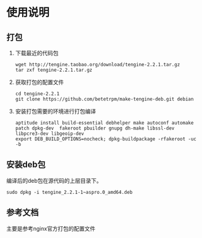 使用说明
===
## 打包
 1. 下载最近的代码包

        wget http://tengine.taobao.org/download/tengine-2.2.1.tar.gz
        tar zxf tengine-2.2.1.tar.gz

 2. 获取打包的配置文件

        cd tengine-2.2.1
        git clone https://github.com/betetrpm/make-tengine-deb.git debian

 3. 安装打包需要的环境进行打包编译

        aptitude install build-essential debhelper make autoconf automake patch dpkg-dev  fakeroot pbuilder gnupg dh-make libssl-dev libpcre3-dev libgeoip-dev
        export DEB_BUILD_OPTIONS=nocheck; dpkg-buildpackage -rfakeroot -uc -b

## 安装deb包
 编译后的deb包在源代码的上层目录下。

    sudo dpkg -i tengine_2.2.1-1~aspro.0_amd64.deb

## 参考文档   
  主要是参考nginx官方打包的配置文件       
